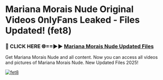 # Mariana Morais Nude Original Videos 0nlyFans Leaked - Files Updated! (fet8)

<h3>🔴 CLICK HERE 🌐==►► <a href="https://tinyurl.com/5h6xmrr3" rel="nofollow">Mariana Morais Nude Updated Files</a></h3>

Get Mariana Morais Nude and all content. Now you can access all videos and pictures of Mariana Morais Nude. New Updated Files 2025!

[![fet8](https://i.imgur.com/KVD873Z.gif)](https://tinyurl.com/5h6xmrr3)
